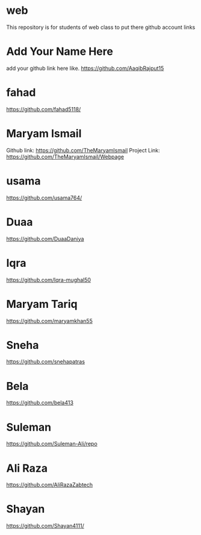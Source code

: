# web
This repository is for students of web class to put there github account links

# Add Your Name Here
add your github link here like. https://github.com/AaqibRajput15

# fahad
https://github.com/fahad5118/

# Maryam Ismail
Github link: https://github.com/TheMaryamIsmail
Project Link: https://github.com/TheMaryamIsmail/Webpage

# usama
https://github.com/usama764/

# Duaa
https://github.com/DuaaDaniya

# Iqra
https://github.com/Iqra-mughal50

# Maryam Tariq
https://github.com/maryamkhan55

# Sneha 
https://github.com/snehapatras

# Bela
https://github.com/bela413

# Suleman
https://github.com/Suleman-Ali/repo

# Ali Raza
https://github.com/AliRazaZabtech


# Shayan
https://github.com/Shayan4111/


